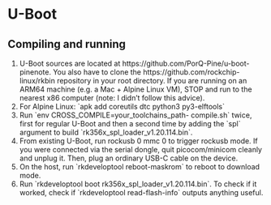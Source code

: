 # U-Boot
## Compiling and running

<ol>
    <li>
        U-Boot sources are located at https://github.com/PorQ-Pine/u-boot-pinenote. You also have to clone the https://github.com/rockchip-linux/rkbin repository in your root directory.
If you are running on an ARM64 machine (e.g. a Mac + Alpine Linux VM), STOP and run to the nearest x86 computer (note: I didn’t follow this advice).   
    </li>
    <li>
        For Alpine Linux: `apk add coreutils dtc python3 py3-elftools`
    </li>
    <li>
        Run `env CROSS_COMPILE=your_toolchains_path- compile.sh` twice, first for regular U-Boot and then a second time by adding the `spl` argument to build `rk356x_spl_loader_v1.20.114.bin`.
    </li>
    <li>
        From existing U-Boot, run rockusb 0 mmc 0 to trigger rockusb mode. If you were connected via the serial dongle, quit picocom/minicom cleanly and unplug it. Then, plug an ordinary USB-C cable on the device.
    </li>
    <li>
        On the host, run `rkdeveloptool reboot-maskrom` to reboot to download mode.
    </li>
    <li>
        Run `rkdeveloptool boot rk356x_spl_loader_v1.20.114.bin`. To check if it worked, check if `rkdeveloptool read-flash-info` outputs anything useful.
    </li>
</ol>
